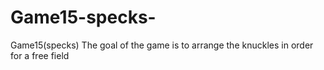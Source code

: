 # Game15-specks-
Game15(specks) The goal of the game is to arrange the knuckles in order for a free field
